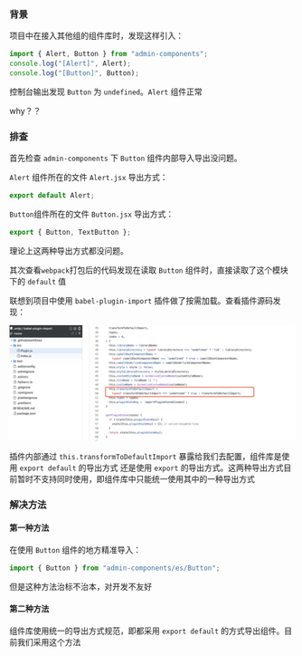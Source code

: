 ### 背景

项目中在接入其他组的组件库时，发现这样引入：

```js
import { Alert, Button } from "admin-components";
console.log("[Alert]", Alert);
console.log("[Button]", Button);
```

控制台输出发现 `Button` 为 `undefined`。`Alert` 组件正常

why？？

### 排查

首先检查 `admin-components` 下 `Button` 组件内部导入导出没问题。

`Alert` 组件所在的文件 `Alert.jsx` 导出方式：

```js
export default Alert;
```

`Button`组件所在的文件 `Button.jsx` 导出方式：

```js
export { Button, TextButton };
```

理论上这两种导出方式都没问题。

其次查看`webpack`打包后的代码发现在读取 `Button` 组件时，直接读取了这个模块下的 `default` 值

联想到项目中使用 `babel-plugin-import` 插件做了按需加载。查看插件源码发现：

![image](../../Front-End-Development-Notes/import-01.jpg)

插件内部通过 `this.transformToDefaultImport` 暴露给我们去配置，组件库是使用 `export default` 的导出方式 还是使用 `export` 的导出方式。这两种导出方式目前暂时不支持同时使用，即组件库中只能统一使用其中的一种导出方式

### 解决方法

#### 第一种方法

在使用 `Button` 组件的地方精准导入：

```js
import { Button } from "admin-components/es/Button";
```

但是这种方法治标不治本，对开发不友好

#### 第二种方法

组件库使用统一的导出方式规范，即都采用 `export default` 的方式导出组件。目前我们采用这个方法
